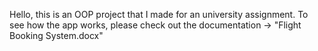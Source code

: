 Hello, this is an OOP project that I made for an university assignment. To see how the app works, please check out the documentation -> "Flight Booking System.docx"
